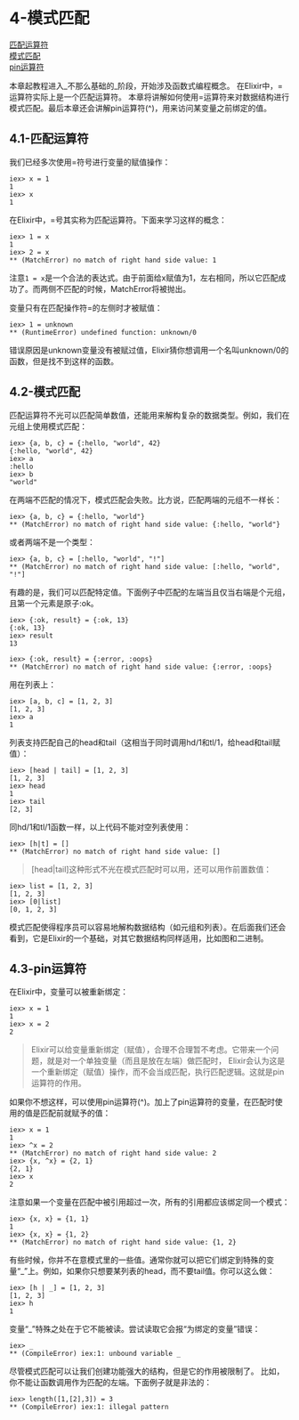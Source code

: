 4-模式匹配
==========
[匹配运算符](#41-%E5%8C%B9%E9%85%8D%E8%BF%90%E7%AE%97%E7%AC%A6) <br/>
[模式匹配](#42-%E6%A8%A1%E5%BC%8F%E5%8C%B9%E9%85%8D) <br/>
[pin运算符](#43-pin%E8%BF%90%E7%AE%97%E7%AC%A6) <br/>

本章起教程进入_不那么基础的_阶段，开始涉及函数式编程概念。
在Elixir中，=运算符实际上是一个匹配运算符。
本章将讲解如何使用=运算符来对数据结构进行模式匹配。最后本章还会讲解pin运算符(^)，用来访问某变量之前绑定的值。

## 4.1-匹配运算符
我们已经多次使用=符号进行变量的赋值操作：
```
iex> x = 1
1
iex> x
1
```
在Elixir中，=号其实称为匹配运算符。下面来学习这样的概念：
```
iex> 1 = x
1
iex> 2 = x
** (MatchError) no match of right hand side value: 1
```

注意```1 = x```是一个合法的表达式。由于前面给x赋值为1，左右相同，所以它匹配成功了。而两侧不匹配的时候，MatchError将被抛出。

变量只有在匹配操作符=的左侧时才被赋值：
```
iex> 1 = unknown
** (RuntimeError) undefined function: unknown/0
```
错误原因是unknown变量没有被赋过值，Elixir猜你想调用一个名叫unknown/0的函数，但是找不到这样的函数。

## 4.2-模式匹配
匹配运算符不光可以匹配简单数值，还能用来解构复杂的数据类型。例如，我们在元组上使用模式匹配：
```
iex> {a, b, c} = {:hello, "world", 42}
{:hello, "world", 42}
iex> a
:hello
iex> b
"world"
```
在两端不匹配的情况下，模式匹配会失败。比方说，匹配两端的元组不一样长：
```
iex> {a, b, c} = {:hello, "world"}
** (MatchError) no match of right hand side value: {:hello, "world"}
```

或者两端不是一个类型：
```
iex> {a, b, c} = [:hello, "world", "!"]
** (MatchError) no match of right hand side value: [:hello, "world", "!"]
```

有趣的是，我们可以匹配特定值。下面例子中匹配的左端当且仅当右端是个元组，且第一个元素是原子:ok。
```
iex> {:ok, result} = {:ok, 13}
{:ok, 13}
iex> result
13

iex> {:ok, result} = {:error, :oops}
** (MatchError) no match of right hand side value: {:error, :oops}
```

用在列表上：
```
iex> [a, b, c] = [1, 2, 3]
[1, 2, 3]
iex> a
1
```

列表支持匹配自己的head和tail（这相当于同时调用hd/1和tl/1，给head和tail赋值）：
```
iex> [head | tail] = [1, 2, 3]
[1, 2, 3]
iex> head
1
iex> tail
[2, 3]
```

同hd/1和tl/1函数一样，以上代码不能对空列表使用：
```
iex> [h|t] = []
** (MatchError) no match of right hand side value: []
```

>[head|tail]这种形式不光在模式匹配时可以用，还可以用作前置数值：
```
iex> list = [1, 2, 3]
[1, 2, 3]
iex> [0|list]
[0, 1, 2, 3]
```

模式匹配使得程序员可以容易地解构数据结构（如元组和列表）。在后面我们还会看到，它是Elixir的一个基础，对其它数据结构同样适用，比如图和二进制。

## 4.3-pin运算符
在Elixir中，变量可以被重新绑定：
```
iex> x = 1
1
iex> x = 2
2
```
>Elixir可以给变量重新绑定（赋值），合理不合理暂不考虑。它带来一个问题，就是对一个单独变量（而且是放在左端）做匹配时，
Elixir会认为这是一个重新绑定（赋值）操作，而不会当成匹配，执行匹配逻辑。这就是pin运算符的作用。

如果你不想这样，可以使用pin运算符(^)。加上了pin运算符的变量，在匹配时使用的值是匹配前就赋予的值：
```
iex> x = 1
1
iex> ^x = 2
** (MatchError) no match of right hand side value: 2
iex> {x, ^x} = {2, 1}
{2, 1}
iex> x
2
```

注意如果一个变量在匹配中被引用超过一次，所有的引用都应该绑定同一个模式：
```
iex> {x, x} = {1, 1}
1
iex> {x, x} = {1, 2}
** (MatchError) no match of right hand side value: {1, 2}
```

有些时候，你并不在意模式里的一些值。通常你就可以把它们绑定到特殊的变量“_”上。例如，如果你只想要某列表的head，而不要tail值。你可以这么做：
```
iex> [h | _] = [1, 2, 3]
[1, 2, 3]
iex> h
1
```

变量“_”特殊之处在于它不能被读。尝试读取它会报“为绑定的变量”错误：
```
iex> _
** (CompileError) iex:1: unbound variable _
```

尽管模式匹配可以让我们创建功能强大的结构，但是它的作用被限制了。
比如，你不能让函数调用作为匹配的左端。下面例子就是非法的：
```
iex> length([1,[2],3]) = 3
** (CompileError) iex:1: illegal pattern
```








